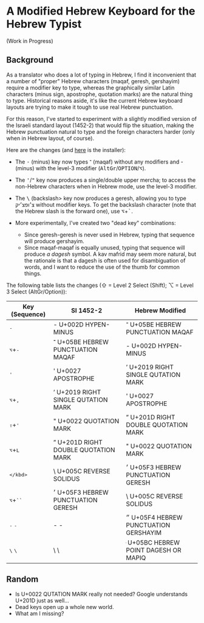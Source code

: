 # A Modified Hebrew Keyboard for the Hebrew Typist

(Work in Progress)

## Background

As a translator who does a lot of typing in Hebrew, I find it inconvenient that
a number of "proper" Hebrew characters (maqaf, geresh, gershayim) require a
modifier key to type, whereas the graphically similar Latin characters (minus
sign, apostrophe, quotation marks) are the natural thing to type. Historical
reasons aside, it's like the current Hebrew keyboard layouts are trying to make
it tough to use real Hebrew punctuation.

For this reason, I've started to experiment with a slightly modified version of
the Israeli standard layout (1452-2) that would flip the situation, making the
Hebrew punctuation natural to type and the foreign characters harder (only when
in Hebrew layout, of course).

Here are the changes (and [here](Hebrew%20Modified.dms?raw=true) is the installer):

- The <kbd>-</kbd> (minus) key now types ־ (maqaf) without any modifiers and -
  (minus) with the level-3 modifier (<kbd>AltGr</kbd>/<kbd>OPTION</kbd>/<kbd>⌥</kbd>).

- The <kbd>'</kbd>/<kbd>"</kbd> key now produces a single/double upper mercha; to access
  the non-Hebrew characters when in Hebrew mode, use the level-3 modifier.

- The <kbd>\\</kbd> (backslash> key now produces a geresh, allowing you to type
  צ׳ופצ׳יק without modifier keys. To get the backslash character (note that the
Hebrew slash is the forward one), use <kbd>⌥</kbd>+<kbd>`</kbd>.

- More experimentally, I've created two "dead key" combinations:
  - Since geresh-geresh is never used in Hebrew, typing that sequence will produce
    gershayim.
  - Since maqaf-maqaf is equally unused, typing that sequence will produce _a dagesh_
    symbol. A kav mafrid may seem more natural, but the rationale is that a dagesh
    is often used for disambiguation of words, and I want to reduce the use of the
    thumb for common things.

The following table lists the changes (⇧ = Level 2 Select (Shift); ⌥ = Level 3 Select (AltGr/Option)):

| Key (Sequence)             | SI 1452-2                             | Hebrew Modified                       |
| -------------------------- | ------------------------------------- | ------------------------------------- |
| <kbd>-</kbd>               | - U+002D HYPEN-MINUS                  | ־ U+05BE HEBREW PUNCTUATION MAQAF     |
| <kbd>⌥</kbd>+<kbd>-</kbd>  | ־ U+05BE HEBREW PUNCTUATION MAQAF     | - U+002D HYPEN-MINUS                  |
| <kbd>'</kbd>               | ' U+0027 APOSTROPHE                   | ’ U+2019 RIGHT SINGLE QUTATION MARK   |
| <kbd>⌥</kbd>+<kbd>,</kbd>  | ’ U+2019 RIGHT SINGLE QUTATION MARK   | ' U+0027 APOSTROPHE                   |
| <kbd>⇧</kbd>+<kbd>'</kbd>  | " U+0022 QUOTATION MARK               | ” U+201D RIGHT DOUBLE QUOTATION MARK  |
| <kbd>⌥</kbd>+<kbd>L</kbd>  | ” U+201D RIGHT DOUBLE QUOTATION MARK  | " U+0022 QUOTATION MARK               |
| <kbd>\</kbd>               | \ U+005C REVERSE SOLIDUS              | ׳ U+05F3 HEBREW PUNCTUATION GERESH    |
| <kbd>⌥</kbd>+<kbd>``</kbd> | ׳  U+05F3 HEBREW PUNCTUATION GERESH   | \ U+005C REVERSE SOLIDUS              |
| <kbd>-</kbd> <kbd>-</kbd>  | - -                                   | ״ U+05F4 HEBREW PUNCTUATION GERSHAYIM |
| <kbd>\\</kbd> <kbd>\\</kbd>| \ \                                   |  ּ U+05BC HEBREW POINT DAGESH OR MAPIQ |


## Random
- Is U+0022 QUTATION MARK really not needed? Google understands U+201D just as well...
- Dead keys open up a whole new world.
- What am I missing?
